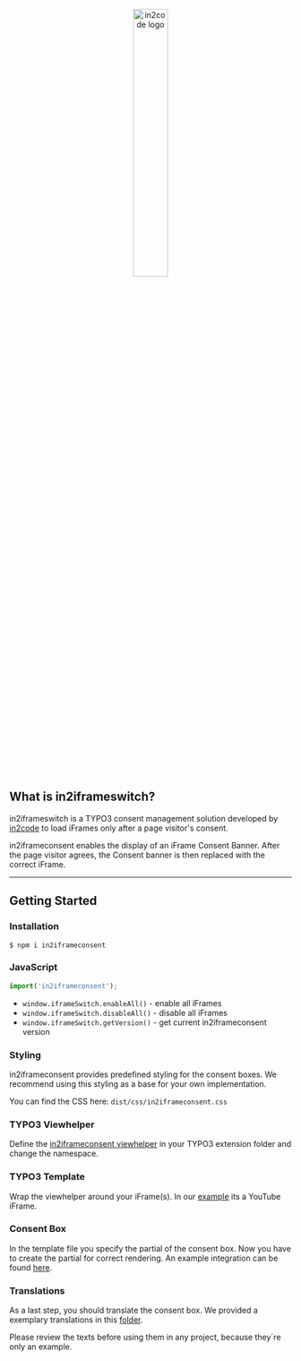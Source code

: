 
<p align="center">
	<a href="https://www.in2code.de/en/">
	    <img 
	    width=35% 
	    alt="in2code logo" 
	    src="https://raw.githubusercontent.com/in2code-de/in2iframeconsent/feature/typescript-rewrite/src/assets/images/in2code-logo.png"
	    >
	</a>
</p>

## What is in2iframeswitch?

in2iframeswitch is a TYPO3 consent management solution developed by [in2code](https://www.in2code.de/en/) to load iFrames only after a page visitor's consent.

in2iframeconsent enables the display of an iFrame Consent Banner.
After the page visitor agrees, the Consent banner is then replaced with the correct iFrame.

---

## Getting Started

### Installation

```shell
$ npm i in2iframeconsent
```

### JavaScript

```js
import('in2iframeconsent');
```

* ```window.iframeSwitch.enableAll()``` - enable all iFrames
* ```window.iframeSwitch.disableAll()``` - disable all iFrames
* ```window.iframeSwitch.getVersion()``` - get current in2iframeconsent version

### Styling
in2iframeconsent provides predefined styling for the consent boxes.
We recommend using this styling as a base for your own implementation.

You can find the CSS here:  ```dist/css/in2iframeconsent.css```

### TYPO3 Viewhelper
Define the [in2iframeconsent viewhelper](examples/viewhelpers/IFrameSwitchViewHelper.php) in your TYPO3 extension folder and change the namespace.

### TYPO3 Template
Wrap the viewhelper around your iFrame(s). In our [example](examples/templates/base.html) its a YouTube iFrame. 

### Consent Box
In the template file you specify the partial of the consent box.
Now you have to create the partial for correct rendering. 
An example integration can be found [here](examples/partials/consentbox.html).

### Translations
As a last step, you should translate the consent box. 
We provided a exemplary translations in this [folder](examples/language).

Please review the texts before using them in any project, 
because they´re only an example.
